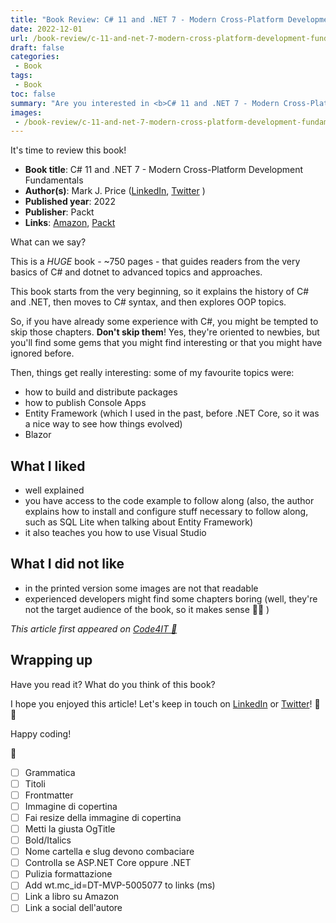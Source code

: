 ```yaml
---
title: "Book Review: C# 11 and .NET 7 - Modern Cross-Platform Development Fundamentals"
date: 2022-12-01
url: /book-review/c-11-and-net-7-modern-cross-platform-development-fundamentals-seventh-edition
draft: false
categories:
 - Book
tags: 
 - Book
toc: false
summary: "Are you interested in <b>C# 11 and .NET 7 - Modern Cross-Platform Development Fundamentals</b> by Mark J. Price? Here's my review!"
images:
 - /book-review/c-11-and-net-7-modern-cross-platform-development-fundamentals-seventh-edition/featuredImage.png
---
```


It's time to review this book!

* **Book title**: C# 11 and .NET 7 - Modern Cross-Platform Development Fundamentals
* **Author(s)**: Mark J. Price ([LinkedIn](https://www.linkedin.com/in/markjamesprice/), [Twitter](https://twitter.com/markjprice) )
* **Published year**: 2022
* **Publisher**: Packt
* **Links**: [Amazon](https://www.amazon.com/11-NET-Cross-Platform-Development-Fundamentals/dp/1803237805), [Packt](https://www.packtpub.com/product/c-11-and-net-7-modern-cross-platform-development-fundamentals-seventh-edition/9781803237800)

What can we say?

This is a *HUGE* book - ~750 pages - that guides readers from the very basics of C# and dotnet to advanced topics and approaches.

This book starts from the very beginning, so it explains the history of C# and .NET, then moves to C# syntax, and then explores OOP topics. 

So, if you have already some experience with C#, you might be tempted to skip those chapters. **Don't skip them**! Yes, they're oriented to newbies, but you'll find some gems that you might find interesting or that you might have ignored before.

Then, things get really interesting: some of my favourite topics were:

* how to build and distribute packages
* how to publish Console Apps
* Entity Framework (which I used in the past, before .NET Core, so it was a nice way to see how things evolved)
* Blazor

## What I liked

* well explained
* you have access to the code example to follow along (also, the author explains how to install and configure stuff necessary to follow along, such as SQL Lite when talking about Entity Framework)
* it also teaches you how to use Visual Studio

## What I did not like

* in the printed version some images are not that readable
* experienced developers might find some chapters boring (well, they're not the target audience of the book, so it makes sense 🤷‍♂️ )



_This article first appeared on [Code4IT 🐧](https://www.code4it.dev/)_


## Wrapping up

Have you read it? What do you think of this book?

I hope you enjoyed this article! Let's keep in touch on [LinkedIn](https://www.linkedin.com/in/BelloneDavide/) or [Twitter](https://twitter.com/BelloneDavide)! 🤜🤛

Happy coding!

🐧


- [ ] Grammatica
- [ ] Titoli
- [ ] Frontmatter
- [ ] Immagine di copertina
- [ ] Fai resize della immagine di copertina
- [ ] Metti la giusta OgTitle
- [ ] Bold/Italics
- [ ] Nome cartella e slug devono combaciare
- [ ] Controlla se ASP.NET Core oppure .NET
- [ ] Pulizia formattazione
- [ ] Add wt.mc_id=DT-MVP-5005077 to links (ms)
- [ ] Link a libro su Amazon
- [ ] Link a social dell'autore
